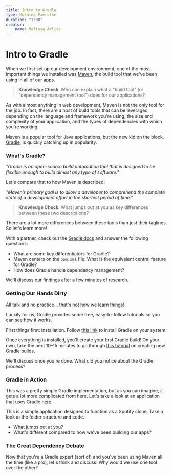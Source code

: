 ```yaml
---
title: Intro to Gradle
type: Morning Exercise
duration: "1:00"
creator:
    name: Melissa Arliss
---
```


# Intro to Gradle

When we first set up our development environment, one of the most important things we installed was [Maven](https://maven.apache.org/), the build tool that we've been using in all of our apps.

> **Knowledge Check**: Who can explain what a "build tool" (or "dependency management tool") does for our applications?

As with almost anything in web development, Maven is not the only tool for the job. In fact, there are a host of build tools that can be leveraged depending on the language and framework you're using, the size and complexity of your application, and the types of dependencies with which you're working.

Maven is a popular tool for Java applications, but the new kid on the block, [Gradle](https://gradle.org/), is quickly catching up in popularity.

### What's Gradle?

*"Gradle is an open-source build automation tool that is designed to be flexible enough to build almost any type of software."*

Let's compare that to how Maven is described:

*"Maven’s primary goal is to allow a developer to comprehend the complete state of a development effort in the shortest period of time."*

> **Knowledge Check**: What jumps out at you as key differences between these two descriptions?

There are a lot more differences between these tools than just their taglines. So let's learn more!

With a partner, check out the [Gradle docs](https://docs.gradle.org/current/userguide/userguide.html) and answer the following questions:

- What are some key differentiators for Gradle?
- Maven centers on the `pom.xml` file. What is the equivalent central feature for Gradle?
- How does Gradle handle dependency management?

We'll discuss our findings after a few minutes of research.

### Getting Our Hands Dirty

All talk and no practice... that's not how we learn things!

Luckily for us, Gradle provides some free, easy-to-follow tutorials so you can see how it works.

First things first: installation. Follow [this link](https://docs.gradle.org/current/userguide/installation.html) to install Gradle on your system.

Once everything is installed, you'll create your first Gradle build! On your own, take the next 10–15 minutes to go through [this tutorial](https://guides.gradle.org/creating-new-gradle-builds/) on creating new Gradle builds.

We'll discuss once you're done. What did you notice about the Gradle process?

### Gradle in Action

This was a pretty simple Gradle implementation, but as you can imagine, it gets a lot more complicated from here. Let's take a look at an application that uses Gradle [here](./gradle-example-app).

This is a simple application designed to function as a Spotify clone. Take a look at the folder structure and code.

- What jumps out at you?
- What's different compared to how we've been building our apps?

### The Great Dependency Debate

Now that you're a Gradle expert (sort of) and you've been using Maven all the time (like a pro), let's think and discuss: Why would we use one tool over the other?


